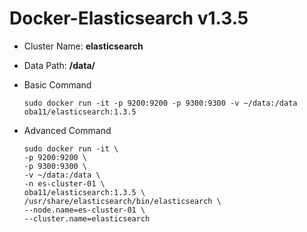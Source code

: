 # Docker-Elasticsearch v1.3.5

* Cluster Name: **elasticsearch**
* Data Path: **/data/**

* Basic Command

  ```
  sudo docker run -it -p 9200:9200 -p 9300:9300 -v ~/data:/data oba11/elasticsearch:1.3.5
  ```

* Advanced Command

  ```
  sudo docker run -it \
  -p 9200:9200 \
  -p 9300:9300 \
  -v ~/data:/data \
  -n es-cluster-01 \
  oba11/elasticsearch:1.3.5 \
  /usr/share/elasticsearch/bin/elasticsearch \
  --node.name=es-cluster-01 \
  --cluster.name=elasticsearch
  ```

